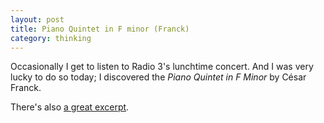 ```yaml
---
layout: post
title: Piano Quintet in F minor (Franck)
category: thinking
---
```


Occasionally I get to listen to Radio 3's lunchtime concert. And I was very lucky to do so today; I discovered the _Piano Quintet in F Minor_ by César Franck.

There's also [a great excerpt](http://www.pristineclassical.com/LargeWorks/Chamber/PACM023.php).
